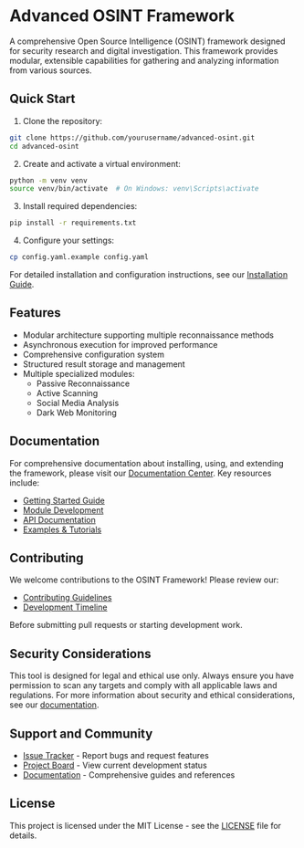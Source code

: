 # Advanced OSINT Framework

A comprehensive Open Source Intelligence (OSINT) framework designed for security research and digital investigation. This framework provides modular, extensible capabilities for gathering and analyzing information from various sources.

## Quick Start

1. Clone the repository:
```bash
git clone https://github.com/yourusername/advanced-osint.git
cd advanced-osint
```

2. Create and activate a virtual environment:
```bash
python -m venv venv
source venv/bin/activate  # On Windows: venv\Scripts\activate
```

3. Install required dependencies:
```bash
pip install -r requirements.txt
```

4. Configure your settings:
```bash
cp config.yaml.example config.yaml
```

For detailed installation and configuration instructions, see our [Installation Guide](docs/guides/installation.md).

## Features

- Modular architecture supporting multiple reconnaissance methods
- Asynchronous execution for improved performance
- Comprehensive configuration system
- Structured result storage and management
- Multiple specialized modules:
  - Passive Reconnaissance
  - Active Scanning
  - Social Media Analysis
  - Dark Web Monitoring

## Documentation

For comprehensive documentation about installing, using, and extending the framework, please visit our [Documentation Center](docs/index.md). Key resources include:

- [Getting Started Guide](docs/guides/usage.md)
- [Module Development](docs/technical/modules.md)
- [API Documentation](docs/technical/api.md)
- [Examples & Tutorials](docs/examples/basic_scan.md)

## Contributing

We welcome contributions to the OSINT Framework! Please review our:
- [Contributing Guidelines](docs/CONTRIBUTING.md)
- [Development Timeline](docs/timeline.md)

Before submitting pull requests or starting development work.

## Security Considerations

This tool is designed for legal and ethical use only. Always ensure you have permission to scan any targets and comply with all applicable laws and regulations. For more information about security and ethical considerations, see our [documentation](docs/index.md#security-considerations).

## Support and Community

- [Issue Tracker](https://github.com/yourusername/osint-framework/issues) - Report bugs and request features
- [Project Board](https://github.com/yourusername/osint-framework/projects) - View current development status
- [Documentation](docs/index.md) - Comprehensive guides and references

## License

This project is licensed under the MIT License - see the [LICENSE](LICENSE) file for details.
